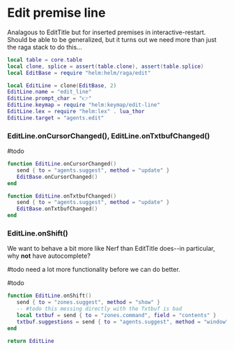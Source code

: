 # Edit premise line

Analagous to EditTitle but for inserted premises in interactive\-restart\.
Should be able to be generalized, but it turns out we need more than just
the raga stack to do this\.\.\.


```lua
local table = core.table
local clone, splice = assert(table.clone), assert(table.splice)
local EditBase = require "helm:helm/raga/edit"

local EditLine = clone(EditBase, 2)
EditLine.name = "edit_line"
EditLine.prompt_char = "👉"
EditLine.keymap = require "helm:keymap/edit-line"
EditLine.lex = require "helm:lex" . lua_thor
EditLine.target = "agents.edit"
```


### EditLine\.onCursorChanged\(\), EditLine\.onTxtbufChanged\(\)

\#todo

```lua
function EditLine.onCursorChanged()
   send { to = "agents.suggest", method = "update" }
   EditBase.onCursorChanged()
end

function EditLine.onTxtbufChanged()
   send { to = "agents.suggest", method = "update" }
   EditBase.onTxtbufChanged()
end
```


### EditLine\.onShift\(\)

We want to behave a bit more like Nerf than EditTitle does\-\-in particular, why
**not** have autocomplete?

\#todo
need a lot more functionality before we can do better\.

\#todo

```lua
function EditLine.onShift()
   send { to = "zones.suggest", method = "show" }
   -- #todo this messing directly with the Txtbuf is bad
   local txtbuf = send { to = "zones.command", field = "contents" }
   txtbuf.suggestions = send { to = "agents.suggest", method = "window" }
end
```


```lua
return EditLine
```